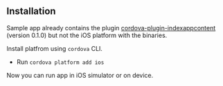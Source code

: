 ## Installation
 Sample app already contains the plugin [cordova-plugin-indexappcontent](https://github.com/johanblomgren/cordova-plugin-indexappcontent) (version 0.1.0) but not the iOS platform with the binaries.
 
 Install platfrom  using ``cordova`` CLI.
 * Run ``cordova platform add ios``
 
 Now you can run app in iOS simulator or on device.
